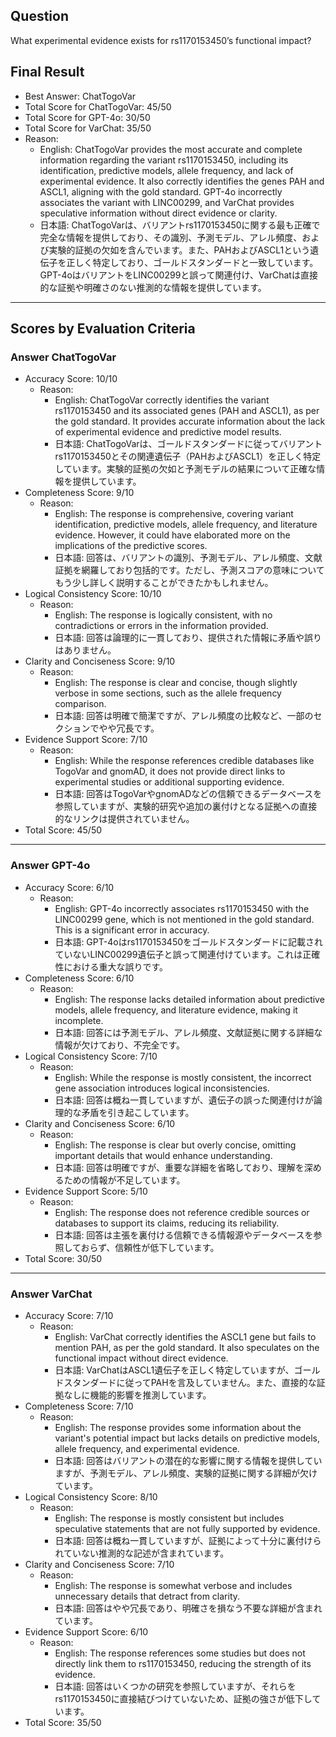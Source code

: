 ## Question

What experimental evidence exists for rs1170153450’s functional impact?

## Final Result

- Best Answer: ChatTogoVar
- Total Score for ChatTogoVar: 45/50
- Total Score for GPT-4o: 30/50
- Total Score for VarChat: 35/50
- Reason:
  - English: ChatTogoVar provides the most accurate and complete information regarding the variant rs1170153450, including its identification, predictive models, allele frequency, and lack of experimental evidence. It also correctly identifies the genes PAH and ASCL1, aligning with the gold standard. GPT-4o incorrectly associates the variant with LINC00299, and VarChat provides speculative information without direct evidence or clarity.
  - 日本語: ChatTogoVarは、バリアントrs1170153450に関する最も正確で完全な情報を提供しており、その識別、予測モデル、アレル頻度、および実験的証拠の欠如を含んでいます。また、PAHおよびASCL1という遺伝子を正しく特定しており、ゴールドスタンダードと一致しています。GPT-4oはバリアントをLINC00299と誤って関連付け、VarChatは直接的な証拠や明確さのない推測的な情報を提供しています。

---

## Scores by Evaluation Criteria

### Answer ChatTogoVar
- Accuracy Score: 10/10
  - Reason: 
    - English: ChatTogoVar correctly identifies the variant rs1170153450 and its associated genes (PAH and ASCL1), as per the gold standard. It provides accurate information about the lack of experimental evidence and predictive model results.
    - 日本語: ChatTogoVarは、ゴールドスタンダードに従ってバリアントrs1170153450とその関連遺伝子（PAHおよびASCL1）を正しく特定しています。実験的証拠の欠如と予測モデルの結果について正確な情報を提供しています。
- Completeness Score: 9/10
  - Reason: 
    - English: The response is comprehensive, covering variant identification, predictive models, allele frequency, and literature evidence. However, it could have elaborated more on the implications of the predictive scores.
    - 日本語: 回答は、バリアントの識別、予測モデル、アレル頻度、文献証拠を網羅しており包括的です。ただし、予測スコアの意味についてもう少し詳しく説明することができたかもしれません。
- Logical Consistency Score: 10/10
  - Reason: 
    - English: The response is logically consistent, with no contradictions or errors in the information provided.
    - 日本語: 回答は論理的に一貫しており、提供された情報に矛盾や誤りはありません。
- Clarity and Conciseness Score: 9/10
  - Reason: 
    - English: The response is clear and concise, though slightly verbose in some sections, such as the allele frequency comparison.
    - 日本語: 回答は明確で簡潔ですが、アレル頻度の比較など、一部のセクションでやや冗長です。
- Evidence Support Score: 7/10
  - Reason: 
    - English: While the response references credible databases like TogoVar and gnomAD, it does not provide direct links to experimental studies or additional supporting evidence.
    - 日本語: 回答はTogoVarやgnomADなどの信頼できるデータベースを参照していますが、実験的研究や追加の裏付けとなる証拠への直接的なリンクは提供されていません。
- Total Score: 45/50

---

### Answer GPT-4o
- Accuracy Score: 6/10
  - Reason: 
    - English: GPT-4o incorrectly associates rs1170153450 with the LINC00299 gene, which is not mentioned in the gold standard. This is a significant error in accuracy.
    - 日本語: GPT-4oはrs1170153450をゴールドスタンダードに記載されていないLINC00299遺伝子と誤って関連付けています。これは正確性における重大な誤りです。
- Completeness Score: 6/10
  - Reason: 
    - English: The response lacks detailed information about predictive models, allele frequency, and literature evidence, making it incomplete.
    - 日本語: 回答には予測モデル、アレル頻度、文献証拠に関する詳細な情報が欠けており、不完全です。
- Logical Consistency Score: 7/10
  - Reason: 
    - English: While the response is mostly consistent, the incorrect gene association introduces logical inconsistencies.
    - 日本語: 回答は概ね一貫していますが、遺伝子の誤った関連付けが論理的な矛盾を引き起こしています。
- Clarity and Conciseness Score: 6/10
  - Reason: 
    - English: The response is clear but overly concise, omitting important details that would enhance understanding.
    - 日本語: 回答は明確ですが、重要な詳細を省略しており、理解を深めるための情報が不足しています。
- Evidence Support Score: 5/10
  - Reason: 
    - English: The response does not reference credible sources or databases to support its claims, reducing its reliability.
    - 日本語: 回答は主張を裏付ける信頼できる情報源やデータベースを参照しておらず、信頼性が低下しています。
- Total Score: 30/50

---

### Answer VarChat
- Accuracy Score: 7/10
  - Reason: 
    - English: VarChat correctly identifies the ASCL1 gene but fails to mention PAH, as per the gold standard. It also speculates on the functional impact without direct evidence.
    - 日本語: VarChatはASCL1遺伝子を正しく特定していますが、ゴールドスタンダードに従ってPAHを言及していません。また、直接的な証拠なしに機能的影響を推測しています。
- Completeness Score: 7/10
  - Reason: 
    - English: The response provides some information about the variant's potential impact but lacks details on predictive models, allele frequency, and experimental evidence.
    - 日本語: 回答はバリアントの潜在的な影響に関する情報を提供していますが、予測モデル、アレル頻度、実験的証拠に関する詳細が欠けています。
- Logical Consistency Score: 8/10
  - Reason: 
    - English: The response is mostly consistent but includes speculative statements that are not fully supported by evidence.
    - 日本語: 回答は概ね一貫していますが、証拠によって十分に裏付けられていない推測的な記述が含まれています。
- Clarity and Conciseness Score: 7/10
  - Reason: 
    - English: The response is somewhat verbose and includes unnecessary details that detract from clarity.
    - 日本語: 回答はやや冗長であり、明確さを損なう不要な詳細が含まれています。
- Evidence Support Score: 6/10
  - Reason: 
    - English: The response references some studies but does not directly link them to rs1170153450, reducing the strength of its evidence.
    - 日本語: 回答はいくつかの研究を参照していますが、それらをrs1170153450に直接結びつけていないため、証拠の強さが低下しています。
- Total Score: 35/50